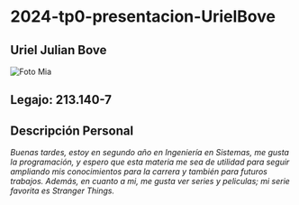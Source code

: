 # 2024-tp0-presentacion-UrielBove

## Uriel Julian Bove

![Foto Mia](https://github.com/pdepjm/2024-tp0-presentacion-UrielBove/assets/164405498/ec0f2916-be95-4f13-95a5-68f7ae8835cf "Imágen de Uriel Bove")


## Legajo: 213.140-7

## **Descripción Personal**

*Buenas tardes, estoy en segundo año en Ingeniería en Sistemas, me gusta la programación, y espero que esta materia me sea de utilidad para seguir ampliando mis conocimientos para la carrera y también para futuros trabajos. Además, en cuanto a mi, me gusta ver series y peliculas; mi serie favorita es Stranger Things.*

